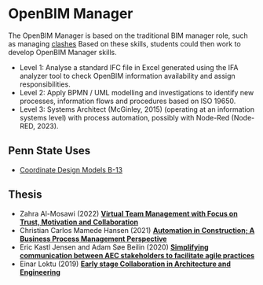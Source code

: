 # OpenBIM Manager
The OpenBIM Manager is based on the traditional BIM manager role, such as managing [clashes] Based on these skills, students could then work to develop OpenBIM Manager skills.

* Level 1: Analyse a standard IFC file in Excel generated using the IFA analyzer tool to check OpenBIM information availability and assign responsibilities.
* Level 2: Apply BPMN / UML modelling and investigations to identify new processes, information flows and procedures based on ISO 19650.
* Level 3: Systems Architect (McGinley, 2015) (operating at an information systems level) with process automation, possibly with Node-Red (Node-RED, 2023).

## Penn State Uses
* [Coordinate Design Models B-13](https://psu.pb.unizin.org/bimprojectexecutionplanning/back-matter/use-3d-coordination/)

[clashes]: https://github.com/timmcginley/41934/blob/main/Concept/Clash

## Thesis
* Zahra Al-Mosawi (2022) [**Virtual Team Management with Focus on Trust, Motivation and Collaboration**](https://findit.dtu.dk/en/catalog/620ce9ae19de8c7274e03dba)
* Christian Carlos Mamede Hansen (2021) [**Automation in Construction; A Business Process Management Perspective**](https://findit.dtu.dk/en/catalog/60421fb4d9001d016e358134)
* Eric Kastl Jensen and Adam Søe Beilin (2020) [**Simplifying communication between AEC stakeholders to facilitate agile practices**](https://findit.dtu.dk/en/catalog/5f522104d9001d01694ab010)
* Einar Loktu (2019) [**Early stage Collaboration in Architecture and Engineering**](https://findit.dtu.dk/en/catalog/5d3d8339d9001d32f558c126)
